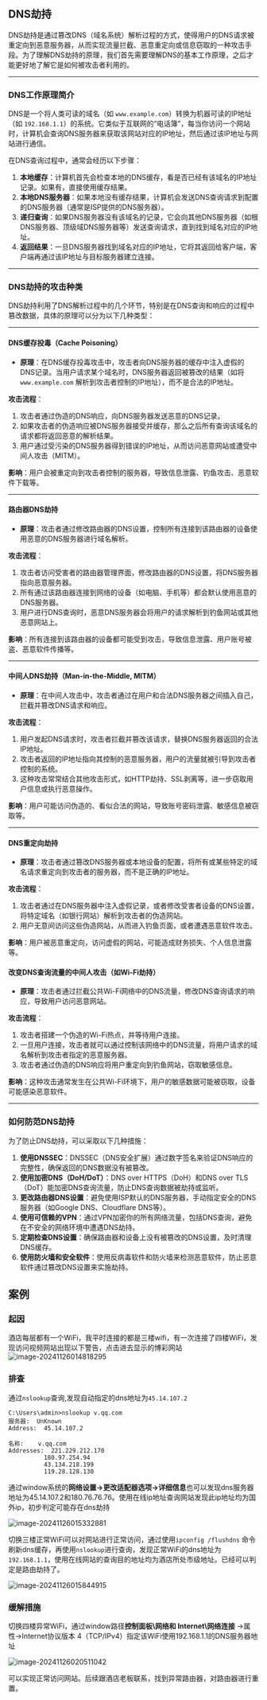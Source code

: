 ## **DNS劫持**

DNS劫持是通过篡改DNS（域名系统）解析过程的方式，使得用户的DNS请求被重定向到恶意服务器，从而实现流量拦截、恶意重定向或信息窃取的一种攻击手段。为了理解DNS劫持的原理，我们首先需要理解DNS的基本工作原理，之后才能更好地了解它是如何被攻击者利用的。

------

### **DNS工作原理简介**

DNS是一个将人类可读的域名（如 `www.example.com`）转换为机器可读的IP地址（如 `192.168.1.1`）的系统。它类似于互联网的“电话簿”，每当你访问一个网站时，计算机会查询DNS服务器来获取该网站对应的IP地址，然后通过该IP地址与网站进行通信。

在DNS查询过程中，通常会经历以下步骤：

1. **本地缓存**：计算机首先会检查本地的DNS缓存，看是否已经有该域名的IP地址记录。如果有，直接使用缓存结果。
2. **本地DNS服务器**：如果本地没有缓存结果，计算机会发送DNS查询请求到配置的DNS服务器（通常是ISP提供的DNS服务器）。
3. **递归查询**：如果DNS服务器没有该域名的记录，它会向其他DNS服务器（如根DNS服务器、顶级域DNS服务器等）发送查询请求，直到找到域名对应的IP地址。
4. **返回结果**：一旦DNS服务器找到域名对应的IP地址，它将其返回给客户端，客户端再通过该IP地址与目标服务器建立连接。

------

### **DNS劫持的攻击种类**

DNS劫持利用了DNS解析过程中的几个环节，特别是在DNS查询和响应的过程中篡改数据，具体的原理可以分为以下几种类型：

------

#### **DNS缓存投毒（Cache Poisoning）**

- **原理**：在DNS缓存投毒攻击中，攻击者向DNS服务器的缓存中注入虚假的DNS记录。当用户请求某个域名时，DNS服务器返回被篡改的结果（如将 `www.example.com` 解析到攻击者控制的IP地址），而不是合法的IP地址。

**攻击流程**：

1. 攻击者通过伪造的DNS响应，向DNS服务器发送恶意的DNS记录。
2. 如果攻击者的伪造响应被DNS服务器接受并缓存，那么之后所有查询该域名的请求都将返回恶意的解析结果。
3. 用户通过受污染的DNS服务器得到错误的IP地址，从而访问恶意网站或遭受中间人攻击（MITM）。

**影响**：用户会被重定向到攻击者控制的服务器，导致信息泄露、钓鱼攻击、恶意软件下载等。

------

#### **路由器DNS劫持**

- **原理**：攻击者通过修改路由器的DNS设置，控制所有连接到该路由器的设备使用恶意的DNS服务器进行域名解析。

**攻击流程**：

1. 攻击者访问受害者的路由器管理界面，修改路由器的DNS设置，将DNS服务器指向恶意服务器。
2. 所有通过该路由器连接到网络的设备（如电脑、手机等）都会默认使用恶意的DNS服务器。
3. 用户进行DNS查询时，恶意DNS服务器会将用户的请求解析到钓鱼网站或其他恶意网站上。

**影响**：所有连接到该路由器的设备都可能受到攻击，导致信息泄露、用户账号被盗、恶意软件传播等。

------

#### **中间人DNS劫持（Man-in-the-Middle, MITM）**

- **原理**：在中间人攻击中，攻击者通过在用户和合法DNS服务器之间插入自己，拦截并篡改DNS请求和响应。

**攻击流程**：

1. 用户发起DNS请求时，攻击者拦截并篡改该请求，替换DNS服务器返回的合法IP地址。
2. 攻击者返回的IP地址指向其控制的恶意服务器，用户的流量就被引导到攻击者控制的系统。
3. 这种攻击常常结合其他攻击形式，如HTTP劫持、SSL剥离等，进一步窃取用户信息或执行恶意操作。

**影响**：用户可能访问伪造的、看似合法的网站，导致账号密码泄露、敏感信息被窃取等。

------

#### **DNS重定向劫持**

- **原理**：攻击者通过篡改DNS服务器或本地设备的配置，将所有或某些特定的域名请求重定向到攻击者的服务器，而不是正确的IP地址。

**攻击流程**：

1. 攻击者通过在DNS服务器中注入虚假记录，或者修改受害者设备的DNS设置，将特定域名（如银行网站）解析到攻击者的伪造网站。
2. 用户无意间访问这些伪造网站，从而进入钓鱼页面，或者遭遇恶意软件攻击。

**影响**：用户被恶意重定向，访问虚假的网站，可能造成财务损失、个人信息泄露等。



####  **改变DNS查询流量的中间人攻击（如Wi-Fi劫持）**

- **原理**：攻击者通过拦截公共Wi-Fi网络中的DNS流量，修改DNS查询请求的响应，导致用户访问恶意网站。

**攻击流程**：

1. 攻击者搭建一个伪造的Wi-Fi热点，并等待用户连接。
2. 一旦用户连接，攻击者就可以通过控制该网络中的DNS流量，将用户请求的域名解析到攻击者指定的恶意服务器。
3. 攻击者通过伪造的DNS响应将用户重定向到钓鱼网站，窃取敏感信息。

**影响**：这种攻击通常发生在公共Wi-Fi环境下，用户的敏感数据可能被窃取，设备可能感染恶意软件。

------

### **如何防范DNS劫持**

为了防止DNS劫持，可以采取以下几种措施：

1. **使用DNSSEC**：DNSSEC（DNS安全扩展）通过数字签名来验证DNS响应的完整性，确保返回的DNS数据没有被篡改。
2. **使用加密DNS（DoH/DoT）**：DNS over HTTPS（DoH）和DNS over TLS（DoT）能加密DNS查询流量，防止DNS查询数据被劫持或监听。
3. **更改路由器DNS设置**：避免使用ISP默认的DNS服务器，手动指定安全的DNS服务器（如Google DNS、Cloudflare DNS等）。
4. **使用可信赖的VPN**：通过VPN加密你的所有网络流量，包括DNS查询，避免在不安全的网络环境中遭遇DNS劫持。
5. **定期检查DNS设置**：确保路由器和设备上没有被篡改的DNS设置，及时清理DNS缓存。
6. **使用防火墙和安全软件**：使用反病毒软件和防火墙来检测恶意软件，防止恶意软件通过篡改DNS设置来实施劫持。





## 案例

### 起因

酒店每层都有一个WiFi，我平时连接的都是三楼wifi，有一次连接了四楼WiFi，发现访问视频网站出现以下警告，点击进去显示的博彩网站![image-20241126014818295](C:\Users\admin\Desktop\学习\GitResposity\sec\assets\image-20241126014818295.png)



### 排查

通过`nslookup`查询,发现自动指定的dns地址为`45.14.107.2`

```
C:\Users\admin>nslookup v.qq.com
服务器:  UnKnown
Address:  45.14.107.2

名称:    v.qq.com
Addresses:  221.229.212.170
          180.97.254.94
          43.134.218.199
          119.28.128.130
```

通过window系统的**网络设置->更改适配器选项->详细信息**也可以发现dns服务器地址为45.14.107.2和180.76.76.76。使用在线ip地址查询网站发现此ip地址均为国外ip，初步判定可能存在dns劫持

![image-20241126015332881](C:\Users\admin\Desktop\学习\GitResposity\sec\assets\image-20241126015332881.png)



切换三楼正常WiFi可以对网站进行正常访问，通过使用`ipconfig /flushdns` 命令刷新dns缓存，再使用`nslookup`进行查询，发现正常WiFi的dns地址为`192.168.1.1`，使用在线网站的查询目的地址均为酒店所处市级地址。已经可以判定是路由劫持了。

![image-20241126015844915](C:\Users\admin\Desktop\学习\GitResposity\sec\assets\image-20241126015844915.png)

### 缓解措施

切换四楼异常WiFi，通过window路径**控制面板\网络和 Internet\网络连接** ->属性->Internet协议版本 4（TCP/IPv4）指定该WiFi使用192.168.1.1的DNS服务器地址

![image-20241126020511042](C:\Users\admin\Desktop\学习\GitResposity\sec\assets\image-20241126020511042.png)

可以实现正常访问网站。后续跟酒店老板联系，找到异常路由器，对路由器进行重置。